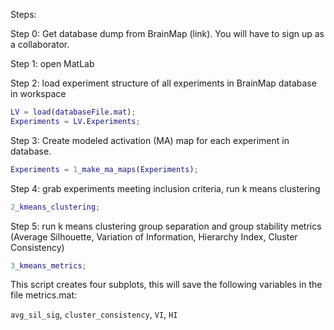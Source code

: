 Steps:

Step 0: Get database dump from BrainMap (link). You will have to sign up as a collaborator.

Step 1: open MatLab

Step 2: load experiment structure of all experiments in BrainMap database in workspace
```Matlab
LV = load(databaseFile.mat);
Experiments = LV.Experiments;
```

Step 3: Create modeled activation (MA) map for each experiment in database.
```Matlab
Experiments = 1_make_ma_maps(Experiments);
```

Step 4: grab experiments meeting inclusion criteria, run k means clustering
```Matlab
2_kmeans_clustering;
```

Step 5: run k means clustering group separation and group stability metrics (Average Silhouette, Variation of Information, Hierarchy Index, Cluster Consistency)
```Matlab
3_kmeans_metrics;
```
This script creates four subplots, this will save the following variables in the file metrics.mat:

`avg_sil_sig`, `cluster_consistency`, `VI`, `HI` 
